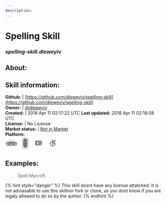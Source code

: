 ```yaml
---  
description:   
---  
```

# Spelling Skill  
### _spelling-skill.dleweyiv_  
## About:  


## Skill information:  
**Github:** | [https://github.com/dleweyiv/spelling-skill](https://github.com/dleweyiv/spelling-skill)  
**Owner:** | [@dleweyiv](https://github.com/dleweyiv)  
**Created:** | 2018 Apr 11 02:17:22 UTC  **Last updated:** 2018 Apr 11 02:18:08 UTC  
**License:** | No License  
**Market status:** | [Not in Market](https://market.mycroft.ai/skill/)  
**Platform:**  
 ![](../.gitbook/assets/mark-1-icon.png)  ![](../.gitbook/assets/mark-2-icon.png)  ![](../.gitbook/assets/picroft-icon.png)  ![](../.gitbook/assets/kde.png)   
## Examples:  
> Spell Mycroft.  
  
{% hint style="danger" %}
This skill dosnt have any license attatched. It is not adviasable to use this skillnor fork or clone, as you dont know if you are legaly allowed to do so by the auhtor.
{% endhint %}
